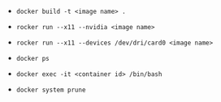 - `docker build -t <image name> .`

- `rocker run --x11 --nvidia <image name>`

- `rocker run --x11 --devices /dev/dri/card0 <image name>`

- `docker ps`
  
- `docker exec -it <container id> /bin/bash`

- `docker system prune`
